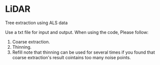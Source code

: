 # LiDAR
Tree extraction using ALS data

Use a txt file for input and output.
When using the code, Please follow:
1. Coarse extraction.
2. Thinning.
3. Refill
note that thinning can be used for several times if you found that coarse extraction's result cointains too many noise points.
